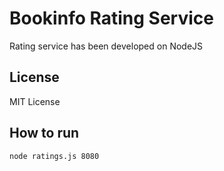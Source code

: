 # Bookinfo Rating Service

Rating service has been developed on NodeJS

## License

MIT License

## How to run

```
node ratings.js 8080
```
